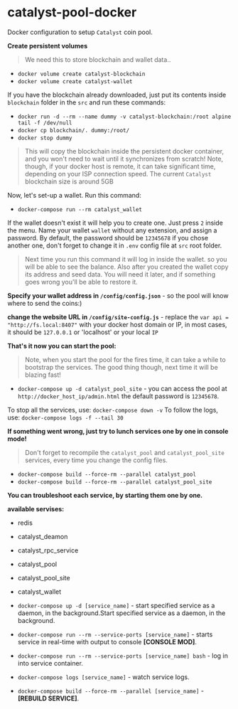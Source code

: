 # catalyst-pool-docker
Docker configuration to setup `Catalyst` coin pool.

**Create persistent volumes**
> We need this to store blockchain and wallet data..

- `docker volume create catalyst-blockchain`
- `docker volume create catalyst-wallet`

If you have the blockchain already downloaded, just put its contents inside `blockchain` folder in the `src` and run these commands: 

- `docker run -d --rm --name dummy -v catalyst-blockchain:/root alpine tail -f /dev/null`
- `docker cp blockchain/. dummy:/root/`
- `docker stop dummy`

> This will copy the blockchain inside the persistent docker container, and you won't need to wait until it synchronizes from scratch! Note, though, if your docker host is remote, it can take significant time, depending on your ISP connection speed. The current `Catalyst` blockchain size is around 5GB


Now, let's set-up a wallet. Run this command:
- `docker-compose run --rm catalyst_wallet`

If the wallet doesn't exist it will help you to create one. Just press `2` inside the menu. Name your wallet `wallet` without any extension, and assign a password. By default, the password should be `12345678` if you chose another one, don't forget to change it in `.env` config file at `src` root folder.

> Next time you run this command it will log in inside the wallet. so you will be able to see the balance.
Also after you created the wallet copy its address and seed data. You will need it later, and if something goes wrong you'll be able to restore it.

**Specify your wallet address in `/config/config.json`** - so the pool will know where to send the coins:)

**change the website URL in `/config/site-config.js`** - replace the `var api = "http://fs.local:8407"` with your docker host domain or IP, in most cases, it should be `127.0.0.1` or 'localhost' or your local `IP` 

**That's it now you can start the pool:**

> Note, when you start the pool for the fires time, it can take a while to bootstrap the services. The good thing though, next time it will be blazing fast!

- `docker-compose up -d catalyst_pool_site` - you can access the pool at `http://docker_host_ip/admin.html` the default password is `12345678`.

To stop all the services, use: `docker-compose down -v`
To follow the logs, use: `docker-compose logs -f --tail 30`

**If something went wrong, just try to lunch services one by one in console mode!**

> Don't forget to recompile the `catalyst_pool` and `catalyst_pool_site` services, every time you change the config files.
- `docker-compose build --force-rm --parallel catalyst_pool`
- `docker-compose build --force-rm --parallel catalyst_pool_site`

**You can troubleshoot each service, by starting them one by one.**

**available servises:**
- redis
- catalyst_deamon
- catalyst_rpc_service
- catalyst_pool
- catalyst_pool_site
- catalyst_wallet

- `docker-compose up -d [service_name]` - start specified service as a daemon, in the background.Start specified service as a daemon, in the background.
- `docker-compose run --rm --service-ports [service_name]` - starts service in real-time with output to console **[CONSOLE MOD]**. 
- `docker-compose run --rm --service-ports [service_name] bash` - log in into service container.
- `docker-compose logs [service_name]` - watch service logs.
- `docker-compose build --force-rm --parallel [service_name]` - **[REBUILD SERVICE]**. 
